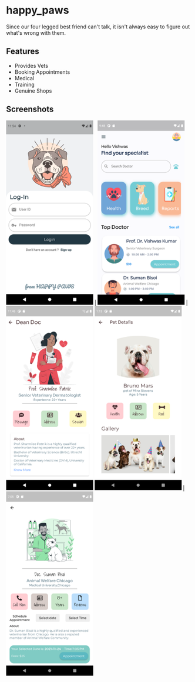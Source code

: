 # happy_paws
Since our four legged best friend can't talk, it isn't always easy to figure out what's wrong with them.


## Features
* Provides Vets 
* Booking Appointments
* Medical
* Training
* Genuine Shops

## Screenshots
<img src="images/screenshots/shot5.png" height=500>    | <img src="images/screenshots/shot1.png" height=500>   |  <img src="images/screenshots/shot2.png" height=500>
<img src="images/screenshots/shot3.png" height=500>    |    <img src="images/screenshots/shot4.png" height=500>


